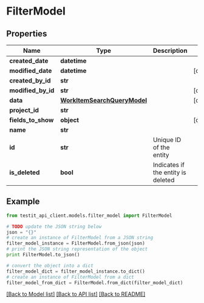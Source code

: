 # FilterModel


## Properties
Name | Type | Description | Notes
------------ | ------------- | ------------- | -------------
**created_date** | **datetime** |  | 
**modified_date** | **datetime** |  | [optional] 
**created_by_id** | **str** |  | 
**modified_by_id** | **str** |  | [optional] 
**data** | [**WorkItemSearchQueryModel**](WorkItemSearchQueryModel.md) |  | [optional] 
**project_id** | **str** |  | 
**fields_to_show** | **object** |  | [optional] 
**name** | **str** |  | 
**id** | **str** | Unique ID of the entity | 
**is_deleted** | **bool** | Indicates if the entity is deleted | 

## Example

```python
from testit_api_client.models.filter_model import FilterModel

# TODO update the JSON string below
json = "{}"
# create an instance of FilterModel from a JSON string
filter_model_instance = FilterModel.from_json(json)
# print the JSON string representation of the object
print FilterModel.to_json()

# convert the object into a dict
filter_model_dict = filter_model_instance.to_dict()
# create an instance of FilterModel from a dict
filter_model_from_dict = FilterModel.from_dict(filter_model_dict)
```
[[Back to Model list]](../README.md#documentation-for-models) [[Back to API list]](../README.md#documentation-for-api-endpoints) [[Back to README]](../README.md)


